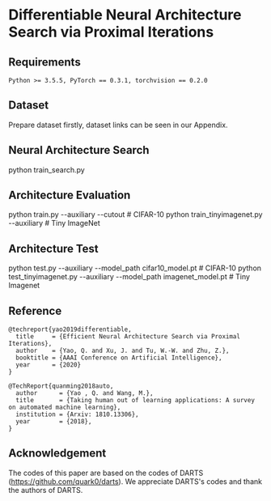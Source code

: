 # Differentiable Neural Architecture Search via Proximal Iterations
## Requirements
```
Python >= 3.5.5, PyTorch == 0.3.1, torchvision == 0.2.0
```
## Dataset
Prepare dataset firstly, dataset links can be seen in our Appendix. 

## Neural Architecture Search
python train_search.py

## Architecture Evaluation
python train.py --auxiliary --cutout # CIFAR-10
python train_tinyimagenet.py --auxiliary            # Tiny ImageNet

## Architecture Test
python test.py --auxiliary --model_path cifar10_model.pt # CIFAR-10
python test_tinyimagenet.py --auxiliary --model_path imagenet_model.pt # Tiny Imagenet

## Reference
```
@techreport{yao2019differentiable,
  title     = {Efficient Neural Architecture Search via Proximal Iterations},
  author    = {Yao, Q. and Xu, J. and Tu, W.-W. and Zhu, Z.},
  booktitle = {AAAI Conference on Artificial Intelligence},
  year      = {2020}
}

@TechReport{quanming2018auto,
  author      = {Yao , Q. and Wang, M.},
  title       = {Taking human out of learning applications: A survey on automated machine learning},
  institution = {Arxiv: 1810.13306},
  year        = {2018},
}
```

## Acknowledgement
The codes of this paper are based on the codes of DARTS (https://github.com/quark0/darts). We appreciate DARTS's codes and thank the authors of DARTS.

